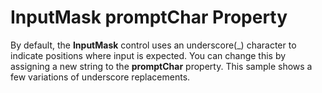 InputMask promptChar Property
====================

By default, the **InputMask** control uses an underscore(_) character to indicate positions where input is expected. You can change this by assigning a new string to the **promptChar** property. This sample shows a few variations of underscore replacements.